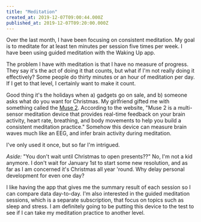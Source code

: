 ```yaml
---
title: "Meditation"
created_at: 2019-12-07T09:00:44.000Z
published_at: 2019-12-07T09:20:00.000Z
---
```

Over the last month, I have been focusing on consistent meditation. My goal is to meditate for at least ten minutes per session five times per week. I have been using guided meditation with the Waking Up app. 

The problem I have with meditation is that I have no measure of progress. They say it's the act of doing it that counts, but what if I'm not really doing it effectively? Some people do thirty minutes or an hour of meditation per day. If I get to that level, I certainly want to make it count.

Good thing it's the holidays when a) gadgets go on sale, and b) someone asks what do you want for Christmas. My girlfriend gifted me with something called the [Muse 2](https://choosemuse.com/). According to the website, "Muse 2 is a multi-sensor meditation device that provides real-time feedback on your brain activity, heart rate, breathing, and body movements to help you build a consistent meditation practice." Somehow this device can measure brain waves much like an EEG, and infer brain activity during meditation. 

I've only used it once, but so far I'm intrigued. 

_Aside:_ "You don't wait until Christmas to open presents??" No, I'm not a kid anymore. I don't wait for January 1st to start some new resolution, and as far as I am concerned it's Christmas all year 'round. Why delay personal development for even one day?

I like having the app that gives me the summary result of each session so I can compare data day-to-day. I'm also interested in the guided meditation sessions, which is a separate subscription, that focus on topics such as sleep and stress. I am definitely going to be putting this device to the test to see if I can take my meditation practice to another level.
